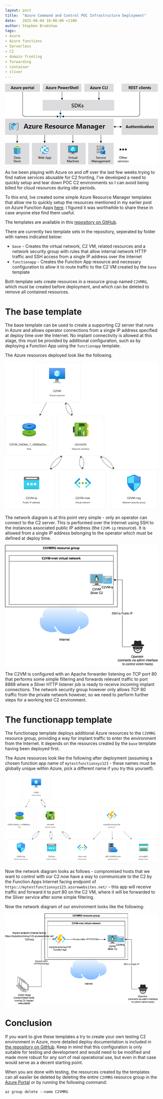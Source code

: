 ```yaml
---
layout: post
title:  "Azure Command and Control POC Infrastructure Deployment"
date:   2025-06-04 18:06:00 +1100
author: Stephen Bradshaw
tags:
- Azure
- Azure functions
- Serverless
- C2
- domain fronting
- forwarding
- container
- sliver
---
```


<p align="center">
  <img src="/assets/img/azure-resource-manager.png" alt="Azure Resource Manager">
</p>


As Ive been playing with Azure on and off over the last few weeks trying to find native services abusable for C2 fronting, I've developed a need to quickly setup and tear down POC C2 environments so I can avoid being billed for cloud resources during idle periods.

To this end, Ive created some simple Azure Resource Manager templates that allow me to quickly setup the resources mentioned in my earlier post on Azure Function Apps [here](/2025/05/07/azure-service-C2-forwarding.html). I figured it was worthwhile to share these in case anyone else find them useful.

The templates are available in this [repository on GitHub](https://github.com/stephenbradshaw/AzureC2PocDeployment).

There are currently two template sets in the repository, seperated by folder with names indicated below:
* `base` - Creates the virtual network, C2 VM, related resources and a network security group with rules that allow internal network HTTP traffic and SSH access from a single IP address over the Internet
* `functionapp` - Creates the Function App resource and necessary configuration to allow it to route traffic to the C2 VM created by the `base` template

Both template sets create resources in a resource group named `C2VMRG`, which must be created before deployment, and which can be deleted to remove all contained resources.


# The base template

The base template can be used to create a supporting C2 server that runs in Azure and allows operator connections from a single IP address specified at deploy time over the Internet. No implant connectivity is allowed at this stage, this must be provided by additional configuration, such as by deploying a Function App using the `functionapp` template.

The Azure resources deployed look like the following.

<p align="center">
  <img src="/assets/img/C2VMRG.png" alt="Azure Resource Manager">
</p>


The network diagram is at this point very simple - only an operator can connect to the C2 server. This is performed over the Internet using SSH to the instances associated public IP address (the `C2VM-ip` resource). It is allowed from a single IP address belonging to the operator which must be defined at deploy time. 


<p align="center">
  <img src="/assets/img/c2_architecture_basic_azure_base.png" alt="Partial Network Diagram">
</p>


The C2VM is configured with an Apache forwarder listening on TCP port 80 that performs some simple filtering and forwards relevant traffic to port 8888 where a Sliver HTTP listener job is ready to receive incoming implant connections. The network security group however only allows TCP 80 traffic from the private network however, so we need to perform further steps for a working test C2 environment.


# The functionapp template

The functionapp template deploys additional Azure resources to the `C2VMRG` resource group, providing a way for implant traffic to enter the environment from the Internet. It depends on the resources created by the `base` template having been deployed first.

The Azure resources look like the following after deployment (assuming a chosen function app name of `mytestfunctionxyz123` - these names must be globally unique within Azure, pick a different name if you try this yourself).


<p align="center">
  <img src="/assets/img/C2VMRG_more.png" alt="Azure Resource Manager">
</p>


Now the network diagram looks as follows - compromised hosts that we want to control with our C2 now have a way to communicate to the C2 by the Function Apps Internet facing endpoint of `https://mytestfunctionxyz123.azurewebsites.net/` - this app will receive traffic and forward it to port 80 on the C2 VM, where it will be forwarded to the Sliver service after some simple filtering.

Now the network diagram of our environment looks like the following:

<p align="center">
  <img src="/assets/img/c2_architecture_basic_azure_fr1.png" alt="Full Network Diagram">
</p>


# Conclusion

If you want to give these templates a try to create your own testing C2 environment in Azure, more detailed deploy documentation is included in [the repository on GitHub](https://github.com/stephenbradshaw/AzureC2PocDeployment). Keep in mind that this configuration is only suitable for testing and development and would need to be modified and made more robust for any sort of real operational use, but even in that case would serve as a decent starting point. 

When you are done with testing, the resources created by the templates can all easiler be deleted by deleting the entire `C2VMRG` resource group in the [Azure Portal](https://portal.azure.com/#browse/resourcegroups) or by running the following command:

```
az group delete --name C2VMRG
```
